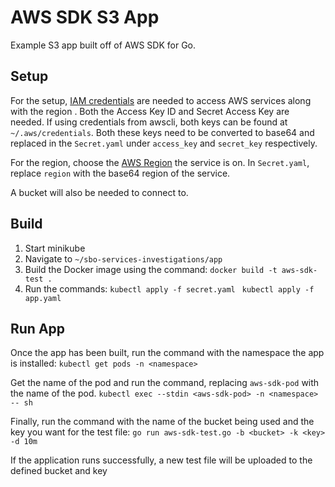 ﻿# AWS SDK S3 App

Example S3 app built off of AWS SDK for Go.

## Setup
For the setup, [IAM credentials](https://docs.aws.amazon.com/IAM/latest/UserGuide/id_credentials_access-keys.html) are needed to access AWS services along with the region .  Both the Access Key ID and Secret Access Key are needed. If using credentials from awscli, both keys can be found at `~/.aws/credentials`.  Both these keys need to be converted to base64 and replaced in the `Secret.yaml` under `access_key` and `secret_key` respectively.  

For the region, choose the [AWS Region](https://docs.aws.amazon.com/AmazonRDS/latest/UserGuide/Concepts.RegionsAndAvailabilityZones.html)  the service is on. In `Secret.yaml`, replace `region` with the base64 region of the service.

A bucket will also be needed to connect to.

## Build
1. Start minikube
2. Navigate to `~/sbo-services-investigations/app`
3. Build the Docker image using the command:
`docker build -t aws-sdk-test .`
4. Run the commands:
   `kubectl apply -f secret.yaml `
   `kubectl apply -f app.yaml`
 
    
## Run App

Once the app has been built, run the command with the namespace the app is installed:
`kubectl get pods -n <namespace>`

Get the name of the pod and run the command, replacing `aws-sdk-pod` with the name of the pod.
`kubectl exec --stdin <aws-sdk-pod> -n <namespace>  -- sh`

Finally, run the command with the name of the bucket being used and the key you want for the test file:
`go run aws-sdk-test.go -b <bucket> -k <key> -d 10m`

If the application runs successfully, a new test file will be uploaded to the defined bucket and key


